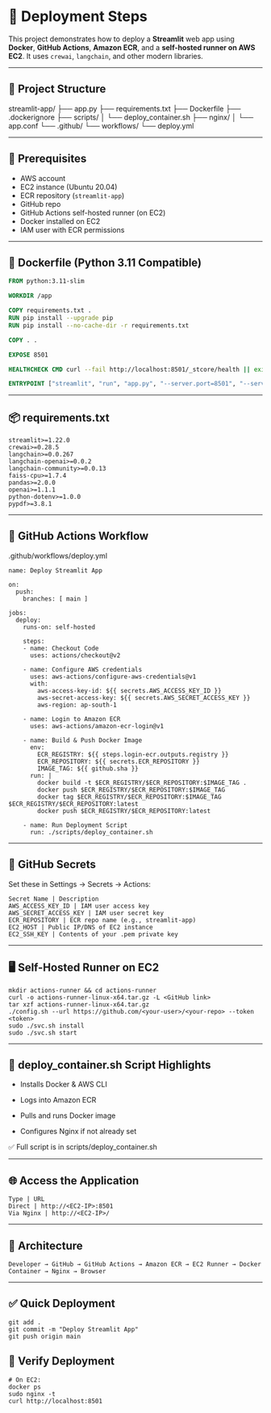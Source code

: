 

# 🚀 Deployment Steps

This project demonstrates how to deploy a **Streamlit** web app using **Docker**, **GitHub Actions**, **Amazon ECR**, and a **self-hosted runner on AWS EC2**. It uses `crewai`, `langchain`, and other modern libraries.

---

## 📁 Project Structure

streamlit-app/
├── app.py
├── requirements.txt
├── Dockerfile
├── .dockerignore
├── scripts/
│   └── deploy_container.sh
├── nginx/
│   └── app.conf
└── .github/
    └── workflows/
        └── deploy.yml

---

## 🔧 Prerequisites

- AWS account
- EC2 instance (Ubuntu 20.04)
- ECR repository (`streamlit-app`)
- GitHub repo
- GitHub Actions self-hosted runner (on EC2)
- Docker installed on EC2
- IAM user with ECR permissions

---

## 🐳 Dockerfile (Python 3.11 Compatible)

```dockerfile
FROM python:3.11-slim

WORKDIR /app

COPY requirements.txt .
RUN pip install --upgrade pip
RUN pip install --no-cache-dir -r requirements.txt

COPY . .

EXPOSE 8501

HEALTHCHECK CMD curl --fail http://localhost:8501/_stcore/health || exit 1

ENTRYPOINT ["streamlit", "run", "app.py", "--server.port=8501", "--server.address=0.0.0.0"]
```
---
## 📦 requirements.txt
```
streamlit>=1.22.0
crewai>=0.28.5
langchain>=0.0.267
langchain-openai>=0.0.2
langchain-community>=0.0.13
faiss-cpu>=1.7.4
pandas>=2.0.0
openai>=1.1.1
python-dotenv>=1.0.0
pypdf>=3.8.1
```

---

## 🔁 GitHub Actions Workflow
.github/workflows/deploy.yml

```
name: Deploy Streamlit App

on:
  push:
    branches: [ main ]

jobs:
  deploy:
    runs-on: self-hosted

    steps:
    - name: Checkout Code
      uses: actions/checkout@v2

    - name: Configure AWS credentials
      uses: aws-actions/configure-aws-credentials@v1
      with:
        aws-access-key-id: ${{ secrets.AWS_ACCESS_KEY_ID }}
        aws-secret-access-key: ${{ secrets.AWS_SECRET_ACCESS_KEY }}
        aws-region: ap-south-1

    - name: Login to Amazon ECR
      uses: aws-actions/amazon-ecr-login@v1

    - name: Build & Push Docker Image
      env:
        ECR_REGISTRY: ${{ steps.login-ecr.outputs.registry }}
        ECR_REPOSITORY: ${{ secrets.ECR_REPOSITORY }}
        IMAGE_TAG: ${{ github.sha }}
      run: |
        docker build -t $ECR_REGISTRY/$ECR_REPOSITORY:$IMAGE_TAG .
        docker push $ECR_REGISTRY/$ECR_REPOSITORY:$IMAGE_TAG
        docker tag $ECR_REGISTRY/$ECR_REPOSITORY:$IMAGE_TAG $ECR_REGISTRY/$ECR_REPOSITORY:latest
        docker push $ECR_REGISTRY/$ECR_REPOSITORY:latest

    - name: Run Deployment Script
      run: ./scripts/deploy_container.sh

```
---
## 🔐 GitHub Secrets

Set these in Settings → Secrets → Actions:
```
Secret Name | Description
AWS_ACCESS_KEY_ID | IAM user access key
AWS_SECRET_ACCESS_KEY | IAM user secret key
ECR_REPOSITORY | ECR repo name (e.g., streamlit-app)
EC2_HOST | Public IP/DNS of EC2 instance
EC2_SSH_KEY | Contents of your .pem private key

```
---
## 🖥️ Self-Hosted Runner on EC2

```
mkdir actions-runner && cd actions-runner
curl -o actions-runner-linux-x64.tar.gz -L <GitHub link>
tar xzf actions-runner-linux-x64.tar.gz
./config.sh --url https://github.com/<your-user>/<your-repo> --token <token>
sudo ./svc.sh install
sudo ./svc.sh start

```
---

## 📜 deploy_container.sh Script Highlights

- Installs Docker & AWS CLI

- Logs into Amazon ECR

- Pulls and runs Docker image

- Configures Nginx if not already set

✅ Full script is in scripts/deploy_container.sh

---

## 🌐 Access the Application

```
Type | URL
Direct | http://<EC2-IP>:8501
Via Nginx | http://<EC2-IP>/

```

---

## 🧠 Architecture

```
Developer → GitHub → GitHub Actions → Amazon ECR → EC2 Runner → Docker Container → Nginx → Browser

```

---

## ✅ Quick Deployment

```
git add .
git commit -m "Deploy Streamlit App"
git push origin main

```
## 🧪 Verify Deployment
```
# On EC2:
docker ps
sudo nginx -t
curl http://localhost:8501

```
